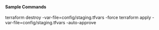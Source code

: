 #### Sample Commands
terraform destroy -var-file=config/staging.tfvars -force
terraform apply -var-file=config/staging.tfvars -auto-approve